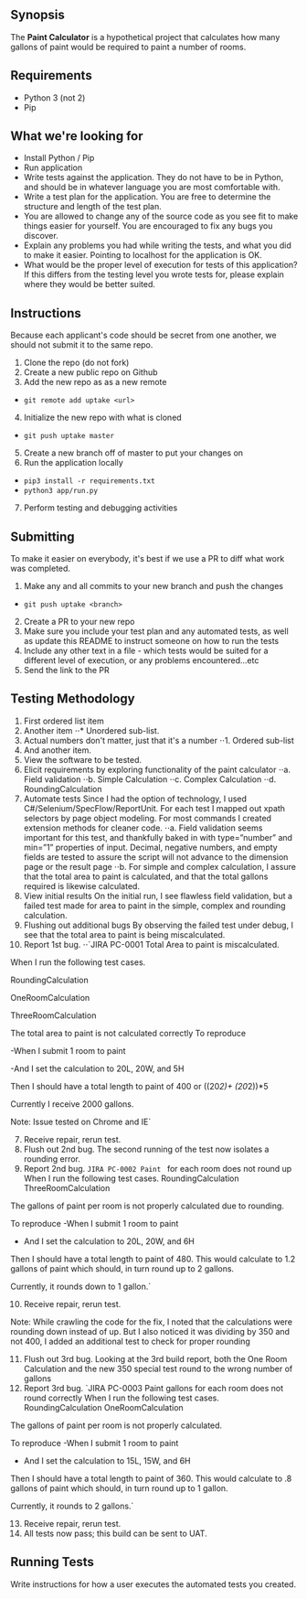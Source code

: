 ## Synopsis

The **Paint Calculator** is a hypothetical project that calculates how many gallons of paint would be required to paint a number of rooms.

## Requirements

* Python 3 (not 2)
* Pip

## What we're looking for

* Install Python / Pip
* Run application
* Write tests against the application. They do not have to be in Python, and should be in whatever language you are most comfortable with.
* Write a test plan for the application.  You are free to determine the structure and length of the test plan.
* You are allowed to change any of the source code as you see fit to make things easier for yourself. You are encouraged to fix any bugs you discover.
* Explain any problems you had while writing the tests, and what you did to make it easier. Pointing to localhost for the application is OK.
* What would be the proper level of execution for tests of this application?  If this differs from the testing level you wrote tests for, please explain where they would be better suited.

## Instructions

Because each applicant's code should be secret from one another, we should not submit it to the same repo.

1. Clone the repo (do not fork)
2. Create a new public repo on Github
3. Add the new repo as as a new remote
* `git remote add uptake <url>`
4. Initialize the new repo with what is cloned
* `git push uptake master`
5. Create a new branch off of master to put your changes on
6. Run the application locally
* `pip3 install -r requirements.txt`
* `python3 app/run.py`
7. Perform testing and debugging activities

## Submitting 

To make it easier on everybody, it's best if we use a PR to diff what work was completed.

1. Make any and all commits to your new branch and push the changes
* `git push uptake <branch>`
2. Create a PR to your new repo
3. Make sure you include your test plan and any automated tests, as well as update this README to instruct someone on how to run the tests
4. Include any other text in a file - which tests would be suited for a different level of execution, or any problems encountered...etc
5. Send the link to the PR

## Testing Methodology
1. First ordered list item
2. Another item
⋅⋅* Unordered sub-list. 
1. Actual numbers don't matter, just that it's a number
⋅⋅1. Ordered sub-list
4. And another item.
1.	View the software to be tested.
2.	Elicit requirements by exploring functionality of the paint calculator
⋅⋅a.	Field validation
⋅⋅b.	Simple Calculation
⋅⋅c.	Complex Calculation
⋅⋅d.	RoundingCalculation
3.	Automate tests
Since I had the option of technology, I used C#/Selenium/SpecFlow/ReportUnit.  For each test I mapped out xpath selectors by page object modeling. For most commands I created extension methods for cleaner code.
⋅⋅a.	Field validation seems important for this test, and thankfully baked in with type=”number” and min=”1” properties of input.  Decimal, negative numbers, and empty fields  are tested to assure the script will not advance to the dimension page or the result page
⋅⋅b.	For simple and complex calculation, I assure that the total area to paint is calculated, and that the total gallons required is likewise calculated.
4.	View initial results
On the initial run, I see flawless field validation, but a failed test made for area to paint in the simple, complex and rounding calculation.
5.	Flushing out additional bugs
By observing the failed test under debug, I see that the total area to paint is being miscalculated. 
6.	Report 1st bug.
⋅⋅`JIRA PC-0001 Total Area to paint is miscalculated.

When I run the following test cases.

RoundingCalculation

OneRoomCalculation

ThreeRoomCalculation

The total area to paint is not calculated correctly
To reproduce

-When I submit 1 room to paint

-And I set the calculation to 20L, 20W, and 5H

Then I should have a total length to paint of 400 or ((20*2)+ (20*2))*5

Currently I receive 2000 gallons.

Note: Issue tested on Chrome and IE`

7.	Receive repair, rerun test.
8.	Flush out 2nd bug.
The second running of the test now isolates a rounding error.
9.	Report 2nd bug.
`JIRA PC-0002 Paint ` for each room does not round up
When I run the following test cases.
RoundingCalculation
ThreeRoomCalculation

The gallons of paint per room is not properly calculated due to rounding.

To reproduce
-When I submit 1 room to paint
- And I set the calculation to 20L, 20W, and 6H

Then I should have a total length to paint of 480. This would calculate to 1.2 gallons of paint which should, in turn round up to 2 gallons.

Currently, it rounds down to 1 gallon.`

10.	Receive repair, rerun test.

Note:
While crawling the code for the fix, I noted that the calculations were rounding down instead of up.  But I also noticed it was dividing by 350 and not 400, I added an additional test to check for proper rounding

11.	Flush out 3rd bug.
Looking at the 3rd build report, both the One Room Calculation and the new 350 special test round to the wrong number of gallons
12.	Report 3rd bug.
`JIRA PC-0003 Paint gallons for each room does not round correctly
When I run the following test cases.
RoundingCalculation
OneRoomCalculation

The gallons of paint per room is not properly calculated.

To reproduce
-When I submit 1 room to paint
- And I set the calculation to 15L, 15W, and 6H

Then I should have a total length to paint of 360. This would calculate to .8 gallons of paint which should, in turn round up to 1 gallon.

Currently, it rounds to 2 gallons.`

13.	Receive repair, rerun test.
14.	All tests now pass; this build can be sent to UAT.

## Running Tests

Write instructions for how a user executes the automated tests you created.
